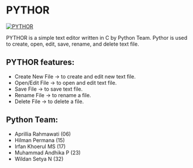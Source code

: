 # PYTHOR

<a href="https://github.com/Project2-Python/PYTHOR"><img src="https://i.ibb.co/sR76grY/PYTHOR.png" alt="PYTHOR" border="0"></a>

PYTHOR is a simple text editor written in C by Python Team. Pythor is used to create, open, edit, save, rename, and delete text file.

## PYTHOR features:
* Create New File -> to create and edit new text file.
* Open/Edit File  -> to open and edit text file.
* Save File       -> to save text file.
* Rename File     -> to rename a file.
* Delete File     -> to delete a file.

## Python Team:
* Aprillia Rahmawati (06)
* Hilman Permana     (15)
* Irfan Khoerul MS   (17)
* Muhammad Andhika P (23)
* Wildan Setya N     (32)
